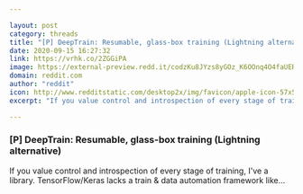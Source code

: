 ```yaml
---

layout: post
category: threads
title: "[P] DeepTrain: Resumable, glass-box training (Lightning alternative)"
date: 2020-09-15 16:27:32
link: https://vrhk.co/2ZGGiPA
image: https://external-preview.redd.it/codzKu8JYzs8yGOz_K6OOnq4O4faUERL-gfqsfYzdTk.jpg?width=371&height=194.240837696&auto=webp&crop=371:194.240837696,smart&s=768f84faf0d0a5b64ebf8e96c837fd57b1df8afd
domain: reddit.com
author: "reddit"
icon: http://www.redditstatic.com/desktop2x/img/favicon/apple-icon-57x57.png
excerpt: "If you value control and introspection of every stage of training, I've a library. TensorFlow/Keras lacks a train &amp; data automation framework like..."

---
```


### [P] DeepTrain: Resumable, glass-box training (Lightning alternative)

If you value control and introspection of every stage of training, I've a library. TensorFlow/Keras lacks a train &amp; data automation framework like...